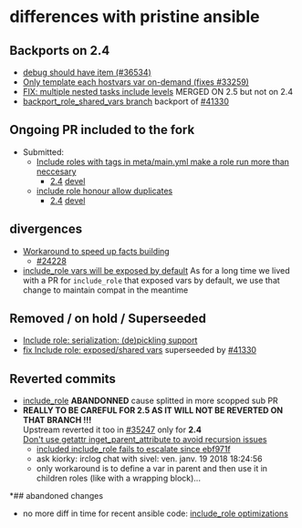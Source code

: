 # differences with pristine ansible

## Backports on 2.4
- [debug should have item (#36534)](https://github.com/ansible/ansible/commit/2f13ddbd694e8c6ae2f5d1737796c7a75109eda5#diff-ab09fa2a9291a017c38c5db420d7ee0f)
- [Only template each hostvars var on-demand (fixes #33259)](https://github.com/ansible/ansible/commit/dae737c8b714f2c6d28663ef0afeab10e6d3a667)
- [FIX: multiple nested tasks include levels](https://github.com/ansible/ansible/pull/35107) MERGED ON 2.5 but not on 2.4
- [backport_role_shared_vars branch](https://github.com/corpusops/ansible/tree/backport_role_shared_vars)  backport of [#41330](https://github.com/ansible/ansible/pull/41330)

## Ongoing PR included to the fork
- Submitted:
    - [Include roles with tags in meta/main.yml make a role run more than neccesary](https://github.com/ansible/ansible/pull/35133)
        - [2.4](https://github.com/corpusops/ansible/tree/include_role_cache_tags_bug) [devel](https://github.com/corpusops/ansible/tree/include_role_cache_tags_bug_devel)
    - [include role honour allow duplicates](https://github.com/ansible/ansible/pull/35164)
        - [2.4](https://github.com/corpusops/ansible/tree/include_role_honour_allow_duplicates) [devel](https://github.com/corpusops/ansible/tree/include_role_honour_allow_duplicates_devel)

## divergences
- [Workaround to speed up facts building](https://github.com/ansible/ansible/commit/23371b5617cb02ae0edfc46ee6fc4ee8f5f0a523)
    - [#24228](https://github.com/ansible/ansible/issues/24228)
- [include_role vars will be exposed by default](https://github.com/ansible/ansible/commit/4b281f23f1b66116594676506d12948869bf262b)
  As for a long time we lived with a PR for  ``include_role`` that exposed vars by default, we use that change to maintain compat in the meantime

## Removed / on hold / Superseeded
- [Include role: serialization: (de)pickling support](https://github.com/ansible/ansible/pull/35134)
- [fix Include role: exposed/shared vars](https://github.com/ansible/ansible/pull/35131)
  superseeded by [#41330](https://github.com/ansible/ansible/pull/41330)

## Reverted commits
- [include_role](https://github.com/ansible/ansible/pull/32565)
  **ABANDONNED** cause splitted in more scopped sub PR
- **REALLY TO BE CAREFUL FOR 2.5 AS IT WILL NOT BE REVERTED ON THAT BRANCH !!!**<br/>
  Upstream reverted it too in [#35247](https://github.com/ansible/ansible/pull/35247) only for **2.4**<br/>
  [Don't use getattr inget_parent_attribute to avoid recursion issues](https://github.com/ansible/ansible/commit/0b7d78d67f962a2605c84a39fb3c8ef449701264)
    - [included include_role fails to escalate since ebf971f](https://github.com/ansible/ansible/issues/35065)
    - ask kiorky: irclog chat with sivel:  ven. janv. 19 2018 18:24:56
    - only workaround is to define a var in parent and then use it in children roles (like with a wrapping block)...

*## abandoned changes
- no more diff in time for recent ansible code: [include_role optimizations](https://github.com/ansible/ansible/commit/bf9fb2bc503da692be788eabdd0c7746ae7318d1)
